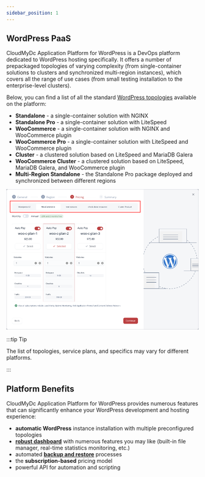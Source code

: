 ```yaml
---
sidebar_position: 1
---
```


## WordPress PaaS

CloudMyDc Application Platform for WordPress is a DevOps platform dedicated to WordPress hosting specifically. It offers a number of prepackaged topologies of varying complexity (from single-container solutions to clusters and synchronized multi-region instances), which covers all the range of use cases (from small testing installation to the enterprise-level clusters).

Below, you can find a list of all the standard [WordPress topologies](/docs/Wordpress%20as%20a%20Service/WordPress%20Topologies) available on the platform:

- **Standalone** - a single-container solution with NGINX
- **Standalone Pro** - a single-container solution with LiteSpeed
- **WooCommerce** - a single-container solution with NGINX and WooCommerce plugin
- **WooCommerce Pro** - a single-container solution with LiteSpeed and WooCommerce plugin
- **Cluster** - a clustered solution based on LiteSpeed and MariaDB Galera
- **WooCommerce Cluster** - a clustered solution based on LiteSpeed, MariaDB Galera, and WooCommerce plugin​
- **Multi-Region Standalone** - the Standalone Pro package deployed and synchronized between different regions

<div style={{
    display:'flex',
    justifyContent: 'center',
    margin: '0 0 1rem 0'
}}>

![Locale Dropdown](./img/WordPressPaaS/01-wordpress-topologies-and-plans.png)

</div>

:::tip Tip

The list of topologies, service plans, and specifics may vary for different platforms.

:::

## Platform Benefits

CloudMyDc Application Platform for WordPress provides numerous features that can significantly enhance your WordPress development and hosting experience:

- **automatic WordPress** instance installation with multiple preconfigured topologies
- **[robust dashboard](/docs/Wordpress%20as%20a%20Service/WordPress%20Dashboard/WordPress%20Dashboard%20Overview)** with numerous features you may like (built-in file manager, real-time statistics monitoring, etc.)
- automated **[backup and restore](/docs/Wordpress%20as%20a%20Service/WordPress%20Backups)** processes
- the **subscription-based** pricing model
- powerful API for automation and scripting
